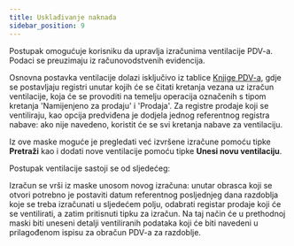 ```yaml
---
title: Usklađivanje naknada
sidebar_position: 9
---
```


Postupak omogućuje korisniku da upravlja izračunima ventilacije PDV-a. Podaci se preuzimaju iz računovodstvenih evidencija.

Osnovna postavka ventilacije dolazi isključivo iz tablice [Knjige PDV-a](/docs/configurations/tables/finance/vat-books), gdje se postavljaju registri unutar kojih će se čitati kretanja vezana uz izračun ventilacije, koja će se provoditi na temelju operacija označenih s tipom kretanja 'Namijenjeno za prodaju' i 'Prodaja'. Za registre prodaje koji se ventiliraju, kao opcija predviđena je dodjela jednog referentnog registra nabave: ako nije navedeno, koristit će se svi kretanja nabave za ventilaciju.

Iz ove maske moguće je pregledati već izvršene izračune pomoću tipke **Pretraži** kao i dodati nove ventilacije pomoću tipke **Unesi novu ventilaciju**.

Postupak ventilacije sastoji se od sljedećeg:

Izračun se vrši iz maske unosom novog izračuna: unutar obrasca koji se otvori potrebno je postaviti datum referentnog posljednjeg dana razdoblja koje se treba izračunati u sljedećem polju, odabrati registar prodaje koji će se ventilirati, a zatim pritisnuti tipku za izračun. Na taj način će u prethodnoj maski biti uneseni detalji ventiliranih podataka koji će biti navedeni u prilagođenom ispisu za obračun PDV-a za razdoblje.


 






